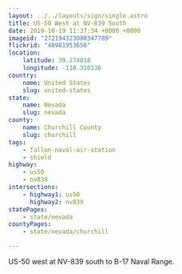 ```yaml
---
layout: ../../layouts/sign/single.astro
title: US-50 West at NV-839 South
date: 2019-10-19 11:37:34 +0000 +0000
imageid: "272194323080347789"
flickrid: "48981953656"
location:
    latitude: 39.274018
    longitude: -118.310136
country:
    name: United States
    slug: united-states
state:
    name: Nevada
    slug: nevada
county:
    name: Churchill County
    slug: churchill
tags:
    - fallon-naval-air-station
    - shield
highway:
    - us50
    - nv839
intersections:
    - highway1: us50
      highway2: nv839
statePages:
    - state/nevada
countyPages:
    - state/nevada/churchill

---
```

US-50 west at NV-839 south to B-17 Naval Range.